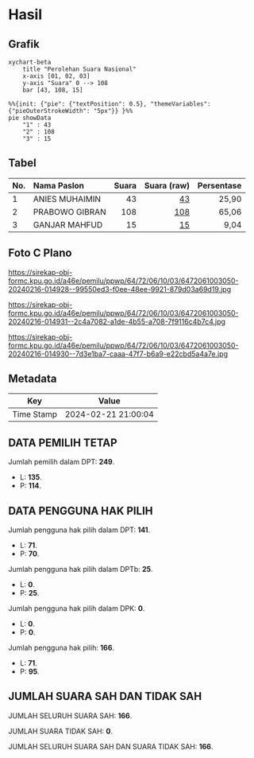 # Hasil

## Grafik

```mermaid
xychart-beta
    title "Perolehan Suara Nasional"
    x-axis [01, 02, 03]
    y-axis "Suara" 0 --> 108
    bar [43, 108, 15]
```

```mermaid
%%{init: {"pie": {"textPosition": 0.5}, "themeVariables": {"pieOuterStrokeWidth": "5px"}} }%%
pie showData
    "1" : 43
    "2" : 108
    "3" : 15
```

## Tabel

| No. | Nama Paslon    | Suara | Suara (raw) | Persentase |
|:--- |:-------------- | -----:| -----------:| ----------:|
| 1   | ANIES MUHAIMIN | 43    | [43][p-1]   | 25,90      |
| 2   | PRABOWO GIBRAN | 108   | [108][p-2]  | 65,06      |
| 3   | GANJAR MAHFUD  | 15    | [15][p-3]   | 9,04       |


[p-1]: https://github.com/gigit-pemilu/pemilu-2024/blob/main/pilpres/hitung-suara/sub/64-kalimantan-timur/sub/72-kota-samarinda/sub/06-sungai-kunjang/sub/1003-karang-asam-ulu/sub/050-tps/sub/paslon-1.txt
[p-2]: https://github.com/gigit-pemilu/pemilu-2024/blob/main/pilpres/hitung-suara/sub/64-kalimantan-timur/sub/72-kota-samarinda/sub/06-sungai-kunjang/sub/1003-karang-asam-ulu/sub/050-tps/sub/paslon-2.txt
[p-3]: https://github.com/gigit-pemilu/pemilu-2024/blob/main/pilpres/hitung-suara/sub/64-kalimantan-timur/sub/72-kota-samarinda/sub/06-sungai-kunjang/sub/1003-karang-asam-ulu/sub/050-tps/sub/paslon-3.txt

## Foto C Plano

https://sirekap-obj-formc.kpu.go.id/a46e/pemilu/ppwp/64/72/06/10/03/6472061003050-20240216-014928--99550ed3-f0ee-48ee-9921-879d03a69d19.jpg

https://sirekap-obj-formc.kpu.go.id/a46e/pemilu/ppwp/64/72/06/10/03/6472061003050-20240216-014931--2c4a7082-a1de-4b55-a708-7f9116c4b7c4.jpg

https://sirekap-obj-formc.kpu.go.id/a46e/pemilu/ppwp/64/72/06/10/03/6472061003050-20240216-014930--7d3e1ba7-caaa-47f7-b6a9-e22cbd5a4a7e.jpg


## Metadata

| Key        | Value               |
| ---------- | ------------------- |
| Time Stamp | 2024-02-21 21:00:04 |


## DATA PEMILIH TETAP

Jumlah pemilih dalam DPT: **249**.
 * L: **135**.
 * P: **114**.

## DATA PENGGUNA HAK PILIH

Jumlah pengguna hak pilih dalam DPT: **141**.
 * L: **71**.
 * P: **70**.

Jumlah pengguna hak pilih dalam DPTb: **25**.
 * L: **0**.
 * P: **25**.

Jumlah pengguna hak pilih dalam DPK: **0**.
 * L: **0**.
 * P: **0**.

Jumlah pengguna hak pilih: **166**.
 * L: **71**.
 * P: **95**.

## JUMLAH SUARA SAH DAN TIDAK SAH

JUMLAH SELURUH SUARA SAH: **166**.

JUMLAH SUARA TIDAK SAH: **0**.

JUMLAH SELURUH SUARA SAH DAN SUARA TIDAK SAH: **166**.


